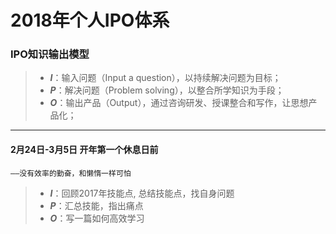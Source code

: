 # 2018年个人IPO体系
### IPO知识输出模型
> * ***I***：输入问题（Input a question），以持续解决问题为目标；
> * ***P***：解决问题（Problem solving），以整合所学知识为手段；
> * ***O***：输出产品（Output），通过咨询研发、授课整合和写作，让思想产品化；

---

#### 2月24日-3月5日 开年第一个休息日前
`——没有效率的勤奋，和懒惰一样可怕`
> * ***I***：回顾2017年技能点, 总结技能点，找自身问题
> * ***P***：汇总技能，指出痛点
> * ***O***：写一篇如何高效学习

